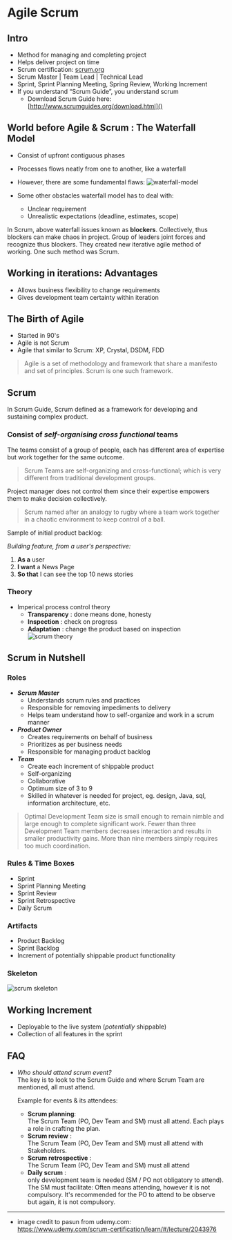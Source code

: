 # Agile Scrum

## Intro
- Method for managing and completing project
- Helps deliver project on time
- Scrum certification: [scrum.org]()
- Scrum Master | Team Lead | Technical Lead
- Sprint, Sprint Planning Meeting, Spring Review, Working Increment
- If you understand “Scrum Guide”, you understand scrum
    - Download Scrum Guide here: [http://www.scrumguides.org/download.html]()

## World before Agile & Scrum : The Waterfall Model
- Consist of upfront contiguous phases
- Processes flows neatly from one to another, like a waterfall

- However, there are some fundamental flaws:
![waterfall-model](../assets/waterfall-model.png)
- Some other obstacles waterfall model has to deal with:
    - Unclear requirement
    - Unrealistic expectations (deadline, estimates, scope)
    
In Scrum, above waterfall issues known as **blockers**. Collectively, thus blockers can make chaos in project. Group of leaders joint forces and recognize thus blockers. They created new iterative agile method of working. One such method was Scrum. 

## Working in iterations: Advantages
- Allows business flexibility to change requirements
- Gives development team certainty within iteration

## The Birth of Agile
- Started in 90's
- Agile is not Scrum
- Agile that similar to Scrum: XP, Crystal, DSDM, FDD

> Agile is a set of methodology and framework that share a manifesto and set of principles. Scrum is one such framework.

## Scrum

In Scrum Guide, Scrum defined as a framework for developing and sustaining complex product.

### Consist of *self-organising cross functional* teams
The teams consist of a group of people, each has different area of expertise but work together for the same outcome.

>Scrum Teams are self-organizing and cross-functional; which is very different from traditional development groups.

Project manager does not control them since their expertise empowers them to make decision collectively.

> Scrum named after an analogy to rugby where a team work together in a chaotic environment to keep control of a ball.

Sample of initial product backlog:

*Building feature, from a user's perspective:*

1. **As a** user
2. **I want** a News Page
3. **So that** I can see the top 10 news stories


### Theory
- Imperical process control theory
    - **Transparency** : done means done, honesty
    - **Inspection** : check on progress
    - **Adaptation** : change the product based on inspection
![scrum theory](../images/scrum-theory.png)

## Scrum in Nutshell

### Roles
- ***Scrum Master***
    - Understands scrum rules and practices
    - Responsible for removing impediments to delivery
    - Helps team understand how to self-organize and work in a scrum manner
- ***Product Owner***
    - Creates requirements on behalf of business
    - Prioritizes as per business needs
    - Responsible for managing product backlog
- ***Team***
    - Create each increment of shippable product
    - Self-organizing
    - Collaborative
    - Optimum size of 3 to 9
    - Skilled in whatever is needed for project, eg. design, Java, sql, information architecture, etc.

> Optimal Development Team size is small enough to remain nimble and large enough to complete significant work. Fewer than three Development Team members decreases interaction and results in smaller productivity gains. More than nine members simply requires too much coordination.

### Rules & Time Boxes
- Sprint
- Sprint Planning Meeting
- Sprint Review
- Sprint Retrospective
- Daily Scrum

### Artifacts
- Product Backlog
- Sprint Backlog
- Increment of potentially shippable product functionality

### Skeleton
![scrum skeleton](../assets/scrum-skeleton.png)


## Working Increment
- Deployable to the live system (*potentially* shippable)
- Collection of all features in the sprint

## FAQ
- *Who should attend scrum event?*  
  The key is to look to the Scrum Guide and where Scrum Team are mentioned, all must attend. 

    Example for events & its attendees:
    
    - **Scrum planning**:  
    The Scrum Team (PO, Dev Team and SM) must all attend. Each plays a role in crafting the plan.
    - **Scrum review** :  
    The Scrum Team (PO, Dev Team and SM) must all attend with Stakeholders.
    - **Scrum retrospective** :  
    The Scrum Team (PO, Dev Team and SM) must all attend
    - **Daily scrum** :  
    only development team is needed (SM / PO not obligatory to attend). The SM must facilitate: Often means attending, however it is not compulsory. It's recommended for the PO to attend to be observe but again, it is not compulsory.

---
- image credit to pasun from udemy.com: https://www.udemy.com/scrum-certification/learn/#/lecture/2043976